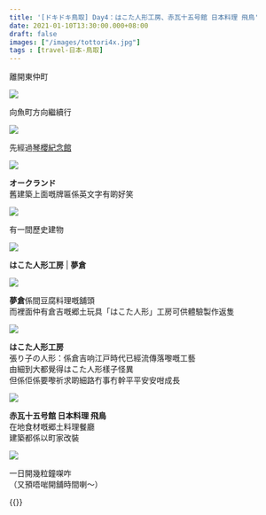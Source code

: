 ```yaml
---
title: '[ドキドキ鳥取] Day4：はこた人形工房、赤瓦十五号館 日本料理 飛鳥'
date: 2021-01-10T13:30:00.000+08:00
draft: false
images: ["/images/tottori4x.jpg"]
tags : [travel-日本-鳥取]
---
```


離開東仲町

![](/images/tottori4x1.jpg)

向魚町方向繼續行  

![](/images/tottori4t2.jpg)

先經過[琴櫻紀念館](https://hidie.net/tottori4t/)  

![](/images/tottori4x2.jpg)

**オークランド**  
舊建築上面嘅牌匾係英文字有啲好笑  

![](/images/tottori4x3.jpg)

有一間歷史建物  

![](/images/tottori4x4.jpg)

**はこた人形工房** | **夢倉**  

![](/images/tottori4x5.jpg)

**夢倉**係間豆腐料理嘅舖頭  
而裡面仲有倉吉嘅郷土玩具「はこた人形」工房可供體驗製作返隻  

![](/images/tottori4x6.jpg)

**はこた人形工房**  
張り子の人形：係倉吉响江戸時代已經流傳落嚟嘅工藝  
由細到大都覺得はこた人形樣子怪異  
但係佢係要嚟祈求啲細路冇事冇幹平平安安咁成長  

![](/images/tottori4x.jpg)

**赤瓦十五号館 日本料理 飛鳥**  
在地食材嘅郷土料理餐廳  
建築都係以町家改裝  

![](/images/tottori4x7.jpg)

一日開幾粒鐘㗎咋  
（又預唔啱開舖時間喇～）  
  
  
{{<tottori>}}  
